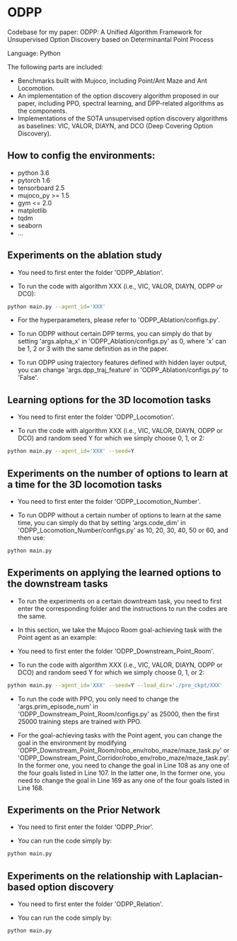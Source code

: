 # ODPP

Codebase for my paper: ODPP: A Unified Algorithm Framework for Unsupervised Option Discovery based on Determinantal Point Process

Language: Python

The following parts are included:
- Benchmarks built with Mujoco, including Point/Ant Maze and Ant Locomotion.
- An implementation of the option discovery algorithm proposed in our paper, including PPO, spectral learning, and DPP-related algorithms as the components.
- Implementations of the SOTA unsupervised option discovery algorithms as baselines: VIC, VALOR, DIAYN, and DCO (Deep Covering Option Discovery).

## How to config the environments:
- python 3.6
- pytorch 1.6
- tensorboard 2.5
- mujoco_py >= 1.5
- gym <= 2.0
- matplotlib
- tqdm
- seaborn
- ...

## Experiments on the ablation study
- You need to first enter the folder 'ODPP_Ablation'.

- To run the code with algorithm XXX (i.e., VIC, VALOR, DIAYN, ODPP or DCO):

```bash
python main.py --agent_id='XXX'
```

- For the hyperparameters, please refer to 'ODPP_Ablation/configs.py'.

- To run ODPP without certain DPP terms, you can simply do that by setting 'args.alpha_x' in 'ODPP_Ablation/configs.py' as 0, where 'x' can be 1, 2 or 3 with the same definition as in the paper.

- To run ODPP using trajectory features defined with hidden layer output, you can change 'args.dpp_traj_feature' in 'ODPP_Ablation/configs.py' to 'False'.

## Learning options for the 3D locomotion tasks
- You need to first enter the folder 'ODPP_Locomotion'.

- To run the code with algorithm XXX (i.e., VIC, VALOR, DIAYN, ODPP or DCO) and random seed Y for which we simply choose 0, 1, or 2:

```bash
python main.py --agent_id='XXX' --seed=Y
```

## Experiments on the number of options to learn at a time for the 3D locomotion tasks
- You need to first enter the folder 'ODPP_Locomotion_Number'.

- To run ODPP without a certain number of options to learn at the same time, you can simply do that by setting 'args.code_dim' in 'ODPP_Locomotion_Number/configs.py' as 10, 20, 30, 40, 50 or 60, and then use:
```bash
python main.py
```

## Experiments on applying the learned options to the downstream tasks
- To run the experiments on a certain downtream task, you need to first enter the corresponding folder and the instructions to run the codes are the same.

- In this section, we take the Mujoco Room goal-achieving task with the Point agent as an example:

- You need to first enter the folder 'ODPP_Downstream_Point_Room'.

- To run the code with algorithm XXX (i.e., VIC, VALOR, DIAYN, ODPP or DCO) and random seed Y for which we simply choose 0, 1, or 2:

```bash
python main.py --agent_id='XXX' --seed=Y --load_dir='./pre_ckpt/XXX'
```

- To run the code with PPO, you only need to change the 'args.prim_episode_num' in 'ODPP_Downstream_Point_Room/configs.py' as 25000, then the first 25000 training steps are trained with PPO.

- For the goal-achieving tasks with the Point agent, you can change the goal in the environment by modifying 'ODPP_Downstream_Point_Room/robo_env/robo_maze/maze_task.py' or 'ODPP_Downstream_Point_Corridor/robo_env/robo_maze/maze_task.py'. In the former one, you need to change the goal in Line 108 as any one of the four goals listed in Line 107. In the latter one, In the former one, you need to change the goal in Line 169 as any one of the four goals listed in Line 168.

## Experiments on the Prior Network
- You need to first enter the folder 'ODPP_Prior'.

- You can run the code simply by:
```bash
python main.py
```

## Experiments on the relationship with Laplacian-based option discovery
- You need to first enter the folder 'ODPP_Relation'.

- You can run the code simply by:
```bash
python main.py
```

